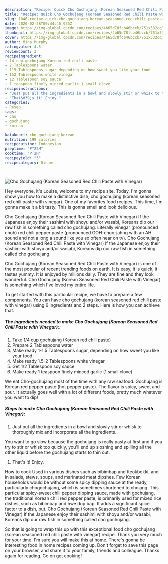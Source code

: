 ```yaml
---
description: "Recipe: Quick Cho Gochujang (Korean Seasoned Red Chili Paste with Vinegar)"
title: "Recipe: Quick Cho Gochujang (Korean Seasoned Red Chili Paste with Vinegar)"
slug: 1846-recipe-quick-cho-gochujang-korean-seasoned-red-chili-paste-with-vinegar
date: 2020-02-28T00:44:46.935Z
image: https://img-global.cpcdn.com/recipes/4b65d78fcb46bccb/751x532cq70/cho-gochujang-korean-seasoned-red-chili-paste-with-vinegar-recipe-main-photo.jpg
thumbnail: https://img-global.cpcdn.com/recipes/4b65d78fcb46bccb/751x532cq70/cho-gochujang-korean-seasoned-red-chili-paste-with-vinegar-recipe-main-photo.jpg
cover: https://img-global.cpcdn.com/recipes/4b65d78fcb46bccb/751x532cq70/cho-gochujang-korean-seasoned-red-chili-paste-with-vinegar-recipe-main-photo.jpg
author: Mina Murphy
ratingvalue: 4.5
reviewcount: 3
recipeingredient:
- 14 cup gochujang Korean red chili paste
- 2 Tablespoons water
- 115 Tablespoons sugar depending on how sweet you like your food
- 152 Tablespoons white vinegar
- 12 Tablespoon soy sauce
- 1 teaspoon finely minced garlic 1 small clove
recipeinstructions:
- "Just put all the ingredients in a bowl and slowly stir or whisk to thoroughly mix and incorporate all the ingredients.  You want to go slow because the gochujang is really pasty at first and if you try to stir or whisk too quickly, you&#39;ll end up sloshing and spilling all the other liquid before the gochujang starts to thin out."
- "That&#39;s it! Enjoy."
categories:
- Resep
tags:
- cho
- gochujang
- korean

katakunci: cho gochujang korean
nutrition: 199 calories
recipecuisine: Indonesian
preptime: "PT22M"
cooktime: "PT2H"
recipeyield: "3"
recipecategory: Dinner

---
```



![Cho Gochujang (Korean Seasoned Red Chili Paste with Vinegar)](https://img-global.cpcdn.com/recipes/4b65d78fcb46bccb/751x532cq70/cho-gochujang-korean-seasoned-red-chili-paste-with-vinegar-recipe-main-photo.jpg)

Hey everyone, it's Louise, welcome to my recipe site. Today, I'm gonna show you how to make a distinctive dish, cho gochujang (korean seasoned red chili paste with vinegar). One of my favorites food recipes. This time, I'm gonna make it a bit tasty. This is gonna smell and look delicious.

Cho Gochujang (Korean Seasoned Red Chili Paste with Vinegar) If the Japanese enjoy their sashimi with shoyu and/or wasabi, Koreans dip our raw fish in something called cho gochujang. Literally vinegar (pronounced choh) red chili pepper paste (pronounced GOH-choo-jahng with an AH sound and not a long a sound like you so often hear on tv). Cho Gochujang (Korean Seasoned Red Chili Paste with Vinegar) If the Japanese enjoy their sashimi with shoyu and/or wasabi, Koreans dip our raw fish in something called cho gochujang.

Cho Gochujang (Korean Seasoned Red Chili Paste with Vinegar) is one of the most popular of recent trending foods on earth. It is easy, it is quick, it tastes yummy. It is enjoyed by millions daily. They are fine and they look wonderful. Cho Gochujang (Korean Seasoned Red Chili Paste with Vinegar) is something which I've loved my entire life.


To get started with this particular recipe, we have to prepare a few components. You can have cho gochujang (korean seasoned red chili paste with vinegar) using 6 ingredients and 2 steps. Here is how you can achieve that.

##### The ingredients needed to make Cho Gochujang (Korean Seasoned Red Chili Paste with Vinegar)::

1. Take 1/4 cup gochujang (Korean red chili paste)
1. Prepare 2 Tablespoons water
1. Make ready 1-1.5 Tablespoons sugar, depending on how sweet you like your food
1. Make ready 1.5-2 Tablespoons white vinegar
1. Get 1/2 Tablespoon soy sauce
1. Make ready 1 teaspoon finely minced garlic (1 small clove)


We eat Cho-gochujang most of the time with any raw seafood. Gochujang is Korean red pepper paste (hot pepper paste). The flavor is spicy, sweet and sour. It actually goes well with a lot of different foods, pretty much whatever you want to dip! 

##### Steps to make Cho Gochujang (Korean Seasoned Red Chili Paste with Vinegar):

1. Just put all the ingredients in a bowl and slowly stir or whisk to thoroughly mix and incorporate all the ingredients.

You want to go slow because the gochujang is really pasty at first and if you try to stir or whisk too quickly, you&#39;ll end up sloshing and spilling all the other liquid before the gochujang starts to thin out.
1. That&#39;s it! Enjoy.


How to cook Used in various dishes such as bibimbap and tteokbokki, and in salads, stews, soups, and marinated meat dipshes. Few Korean households would be without some spicy dipping sauce at the ready, particularly chogochujang, which is sometimes shortened to chojang. This particular spicy-sweet chili pepper dipping sauce, made with gochujang, the traditional Korean chili red pepper paste, is primarily used for mixed rice dishes, such as bibimbap and hwe dup bap. It adds a significant spice factor to a dish, but. Cho Gochujang (Korean Seasoned Red Chili Paste with Vinegar) If the Japanese enjoy their sashimi with shoyu and/or wasabi, Koreans dip our raw fish in something called cho gochujang. 

So that is going to wrap this up with this exceptional food cho gochujang (korean seasoned red chili paste with vinegar) recipe. Thank you very much for your time. I'm sure you will make this at home. There's gonna be interesting food in home recipes coming up. Don't forget to save this page on your browser, and share it to your family, friends and colleague. Thanks again for reading. Go on get cooking!
